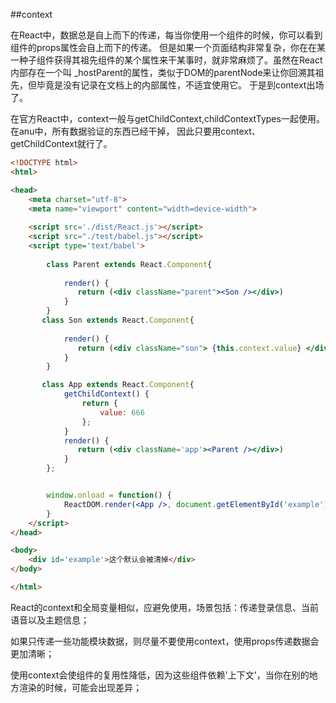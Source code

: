 ##context

在React中，数据总是自上而下的传递，每当你使用一个组件的时候，你可以看到组件的props属性会自上而下的传递。
但是如果一个页面结构非常复杂，你在在某一种子组件获得其祖先组件的某个属性来干某事时，就非常麻烦了。虽然在React内部存在一个叫
_hostParent的属性，类似于DOM的parentNode来让你回溯其祖先，但毕竟是没有记录在文档上的内部属性，不适宜使用它。
于是到context出场了。

在官方React中，context一般与getChildContext,childContextTypes一起使用。在anu中，所有数据验证的东西已经干掉，
因此只要用context、getChildContext就行了。

```html
<!DOCTYPE html>
<html>

<head>
    <meta charset="utf-8">
    <meta name="viewport" content="width=device-width">
   
    <script src='./dist/React.js'></script>
    <script src="./test/babel.js"></script>
    <script type='text/babel'>
  
        class Parent extends React.Component{
        
            render() {
    	       return (<div className="parent"><Son /></div>)
            }
        }
       class Son extends React.Component{
        
            render() {
    	       return (<div className="son"> {this.context.value} </div>)
            }
        }

       class App extends React.Component{
            getChildContext() {
                return {
                    value: 666
                };
            }
            render() {
    	       return (<div className='app'><Parent /></div>)
            }
        };


        window.onload = function() {
            ReactDOM.render(<App />, document.getElementById('example'));
        }
    </script>
</head>

<body>
    <div id='example'>这个默认会被清掉</div>
</body>

</html>


```


React的context和全局变量相似，应避免使用，场景包括：传递登录信息、当前语音以及主题信息；

如果只传递一些功能模块数据，则尽量不要使用context，使用props传递数据会更加清晰；

使用context会使组件的复用性降低，因为这些组件依赖'上下文'，当你在别的地方渲染的时候，可能会出现差异；